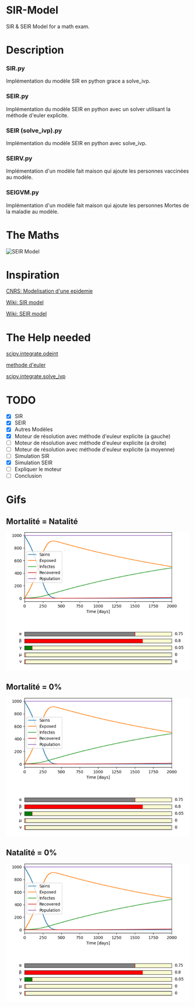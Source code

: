 # SIR-Model
SIR & SEIR Model for a math exam.

# Description

### SIR.py
Implémentation du modèle SIR en python grace a solve_ivp.

### SEIR.py
Implémentation du modèle SEIR en python avec un solver utilisant la méthode d'euler explicite.

### SEIR (solve_ivp).py
Implémentation du modèle SEIR en python avec solve_ivp.

### SEIRV.py
Implémentation d'un modèle fait maison qui ajoute les personnes vaccinées au modèle.

### SEIGVM.py
Implémentation d'un modèle fait maison qui ajoute les personnes Mortes de la maladie au modèle.

# The Maths
![SEIR Model](https://raw.githubusercontent.com/ozeliurs-MaximeBilly/SIR-Model/main/content/SEIR.jpg)

# Inspiration
[CNRS: Modelisation d'une epidemie](https://images.math.cnrs.fr/Modelisation-d-une-epidemie.html)

[Wiki: SIR model](https://en.wikipedia.org/wiki/Compartmental_models_in_epidemiology#The_SIR_model)

[Wiki: SEIR model](https://en.wikipedia.org/wiki/Compartmental_models_in_epidemiology#The_SEIR_model)

# The Help needed
[scipy.integrate.odeint](https://docs.scipy.org/doc/scipy/reference/generated/scipy.integrate.odeint.html)

[methode d'euler](https://www.f-legrand.fr/scidoc/docimg/numerique/euler/euler/euler.html)

[scipy.integrate.solve_ivp](https://docs.scipy.org/doc/scipy/reference/generated/scipy.integrate.solve_ivp.html#scipy.integrate.solve_ivp)

# TODO
- [x] SIR
- [x] SEIR
- [x] Autres Modèles
- [x] Moteur de résolution avec méthode d'euleur explicite (a gauche)
- [ ] Moteur de résolution avec méthode d'euleur explicite (a droite)
- [ ] Moteur de résolution avec méthode d'euleur explicite (a moyenne)
- [ ] Simulation SIR
- [X] Simulation SEIR
- [ ] Expliquer le moteur
- [ ] Conclusion

# Gifs
## Mortalité = Natalité
![IMG](https://github.com/ozeliurs-MaximeBilly/SIR-Model/blob/main/gifs/Mort%3DNat.gif)
## Mortalité = 0%
![IMG](https://github.com/ozeliurs-MaximeBilly/SIR-Model/blob/main/gifs/Mort%3D0.gif)
## Natalité = 0%
![IMG](https://github.com/ozeliurs-MaximeBilly/SIR-Model/blob/main/gifs/Nat%3D0.gif)
